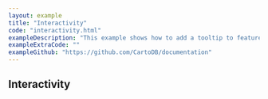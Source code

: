 ```yaml
---
layout: example
title: "Interactivity"
code: "interactivity.html"
exampleDescription: "This example shows how to add a tooltip to features."
exampleExtraCode: ""
exampleGithub: "https://github.com/CartoDB/documentation"
---
```


## Interactivity